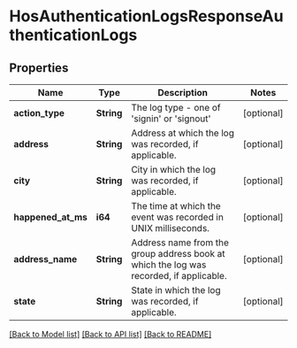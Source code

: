 # HosAuthenticationLogsResponseAuthenticationLogs

## Properties
Name | Type | Description | Notes
------------ | ------------- | ------------- | -------------
**action_type** | **String** | The log type - one of 'signin' or 'signout' | [optional] 
**address** | **String** | Address at which the log was recorded, if applicable. | [optional] 
**city** | **String** | City in which the log was recorded, if applicable. | [optional] 
**happened_at_ms** | **i64** | The time at which the event was recorded in UNIX milliseconds. | [optional] 
**address_name** | **String** | Address name from the group address book at which the log was recorded, if applicable. | [optional] 
**state** | **String** | State in which the log was recorded, if applicable. | [optional] 

[[Back to Model list]](../README.md#documentation-for-models) [[Back to API list]](../README.md#documentation-for-api-endpoints) [[Back to README]](../README.md)


